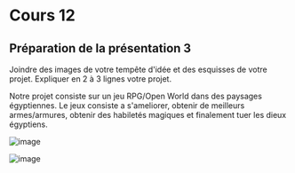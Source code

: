 # Cours 12
## Préparation de la présentation 3 
Joindre des images de votre tempête d'idée et des esquisses de votre projet. Expliquer en 2 à 3 lignes votre projet.

Notre projet consiste sur un jeu RPG/Open World dans des paysages égyptiennes. Le jeux consiste a s'ameliorer, obtenir de meilleurs armes/armures, obtenir des habiletés magiques et finalement tuer les dieux égyptiens.

![image](https://user-images.githubusercontent.com/112128474/204927195-dfedca4f-e08c-4d89-8f64-03c7953f2192.png)


![image](https://user-images.githubusercontent.com/112128474/204927081-9a0c9e53-d797-46e6-8e12-0b3eaf9cc808.png)
